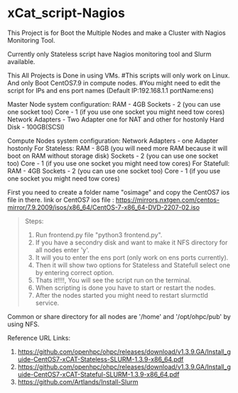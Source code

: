 # xCat_script-Nagios
This Project is for Boot the Multiple Nodes and make a Cluster with Nagios Monitoring Tool.

Currently only Stateless script have Nagios monitoring tool and Slurm available.

This All Projects is Done in using VMs.
#This scripts will only work on Linux.
And only Boot CentOS7.9 in compute nodes.
#You might need to edit the script for IPs and ens port names (Default IP:192.168.1.1 portName:ens)

Master Node system configuration:
RAM - 4GB
Sockets - 2 (you can use one socket too)
Core - 1 (if you use one socket you might need tow cores)
Network Adapters - Two Adapter one for NAT and other for hostonly
Hard Disk - 100GB(SCSI)

Compute Nodes system configuration:
  Network Adapters - one Adapter hostonly 
  For Stateless:
    RAM - 8GB (you will need more RAM because it will boot on RAM without storage disk)
    Sockets - 2 (you can use one socket too)
    Core - 1 (if you use one socket you might need tow cores)
  For Statefull:
    RAM - 4GB
    Sockets - 2 (you can use one socket too)
    Core - 1 (if you use one socket you might need tow cores)

First you need to create a folder name "osimage" and copy the CentOS7 ios file in there.
link or CentOS7 ios file : https://mirrors.nxtgen.com/centos-mirror/7.9.2009/isos/x86_64/CentOS-7-x86_64-DVD-2207-02.iso

> Steps:
> 1.  Run frontend.py file "python3 frontend.py".
> 2.  If you have a secondry disk and want to make it NFS directory for all nodes enter 'y'.
> 3.  It will you to enter the ens port (only work on ens ports currently).
> 4.  Then it will show two options for Stateless and Statefull select one by entering correct option.
> 5.  Thats it!!!!, You will see the script run on the terminal.
> 6.  When scripting is done you have to start or restart the nodes.
> 7.  After the nodes started you might need to restart slurmctld service.

Common or share directory for all nodes are '/home' and '/opt/ohpc/pub' by using NFS.


Reference URL Links:

1. https://github.com/openhpc/ohpc/releases/download/v1.3.9.GA/Install_guide-CentOS7-xCAT-Stateless-SLURM-1.3.9-x86_64.pdf
2. https://github.com/openhpc/ohpc/releases/download/v1.3.9.GA/Install_guide-CentOS7-xCAT-Stateful-SLURM-1.3.9-x86_64.pdf
3. https://github.com/Artlands/Install-Slurm

